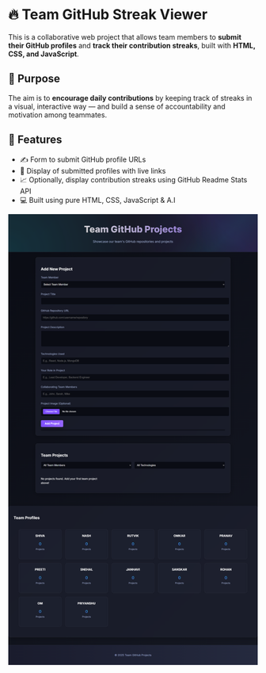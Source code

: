 # 🔥 Team GitHub Streak Viewer 

This is a collaborative web project that allows team members to **submit their GitHub profiles** and **track their contribution streaks**, built with **HTML, CSS, and JavaScript**.

## 🎯 Purpose

The aim is to **encourage daily contributions** by keeping track of streaks in a visual, interactive way — and build a sense of accountability and motivation among teammates.

## 🚀 Features

- ✍️ Form to submit GitHub profile URLs
- 🔗 Display of submitted profiles with live links
- 📈 Optionally, display contribution streaks using GitHub Readme Stats API
- 💻 Built using pure HTML, CSS, JavaScript & A.I

![Project Preview](shiva.png)
